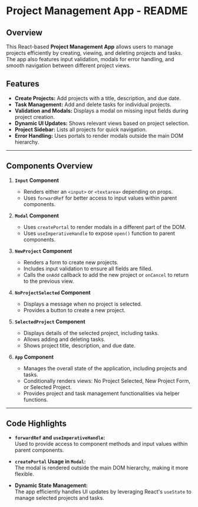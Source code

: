 # Project Management App - README

## Overview

This React-based **Project Management App** allows users to manage projects efficiently by creating, viewing, and deleting projects and tasks. The app also features input validation, modals for error handling, and smooth navigation between different project views.

## Features

- **Create Projects:** Add projects with a title, description, and due date.
- **Task Management:** Add and delete tasks for individual projects.
- **Validation and Modals:** Displays a modal on missing input fields during project creation.
- **Dynamic UI Updates:** Shows relevant views based on project selection.
- **Project Sidebar:** Lists all projects for quick navigation.
- **Error Handling:** Uses portals to render modals outside the main DOM hierarchy.

---

## Components Overview

1. **`Input` Component**

   - Renders either an `<input>` or `<textarea>` depending on props.
   - Uses `forwardRef` for better access to input values within parent components.

2. **`Modal` Component**

   - Uses `createPortal` to render modals in a different part of the DOM.
   - Uses `useImperativeHandle` to expose `open()` function to parent components.

3. **`NewProject` Component**

   - Renders a form to create new projects.
   - Includes input validation to ensure all fields are filled.
   - Calls the `onAdd` callback to add the new project or `onCancel` to return to the previous view.

4. **`NoProjectSelected` Component**

   - Displays a message when no project is selected.
   - Provides a button to create a new project.

5. **`SelectedProject` Component**

   - Displays details of the selected project, including tasks.
   - Allows adding and deleting tasks.
   - Shows project title, description, and due date.

6. **`App` Component**
   - Manages the overall state of the application, including projects and tasks.
   - Conditionally renders views: No Project Selected, New Project Form, or Selected Project.
   - Provides project and task management functionalities via helper functions.

---

## Code Highlights

- **`forwardRef` and `useImperativeHandle`:**  
  Used to provide access to component methods and input values within parent components.

- **`createPortal` Usage in `Modal`:**  
  The modal is rendered outside the main DOM hierarchy, making it more flexible.

- **Dynamic State Management:**  
  The app efficiently handles UI updates by leveraging React's `useState` to manage selected projects and tasks.
